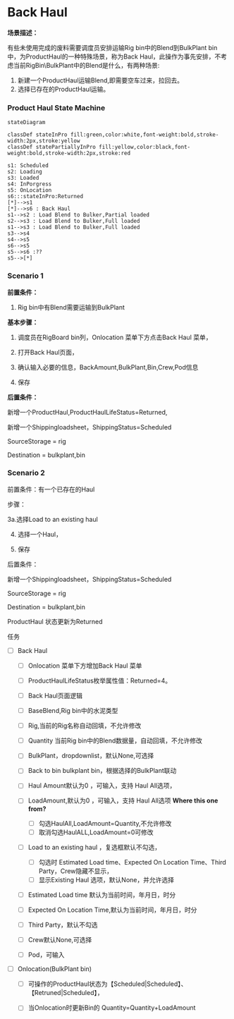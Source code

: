 # Back Haul 

**场景描述：**

有些未使用完成的废料需要调度员安排运输Rig bin中的Blend到BulkPlant bin中，为ProductHaul的一种特殊场景，称为Back Haul，此操作为事先安排，不考虑当前RigBin\BulkPlant中的Blend是什么，有两种场景:

1. 新建一个ProductHaul运输Blend,即需要空车过来，拉回去。
2. 选择已存在的ProductHaul运输。

### Product Haul State Machine

```mermaid
stateDiagram

classDef stateInPro fill:green,color:white,font-weight:bold,stroke-width:2px,stroke:yellow
classDef statePartiallyInPro fill:yellow,color:black,font-weight:bold,stroke-width:2px,stroke:red

s1: Scheduled
s2: Loading
s3: Loaded
s4: InPorgress
s5: OnLocation
s6:::stateInPro:Returned
[*]-->s1
[*]-->s6 : Back Haul
s1-->s2 : Load Blend to Bulker,Partial loaded
s2-->s3 : Load Blend to Bulker,Full loaded
s1-->s3 : Load Blend to Bulker,Full loaded
s3-->s4
s4-->s5 
s6-->s5 
s5-->s6 :??
s5-->[*] 
```





### Scenario 1

**前置条件：**

1. Rig bin中有Blend需要运输到BulkPlant

**基本步骤：**

1. 调度员在RigBoard bin列，Onlocation 菜单下方点击Back Haul 菜单，
2. 打开Back Haul页面，

3. 确认输入必要的信息，BackAmount,BulkPlant,Bin,Crew,Pod信息
4. 保存

**后置条件：**

新增一个ProductHaul,ProductHaulLifeStatus=Returned, 

新增一个Shippingloadsheet，ShippingStatus=Scheduled

SourceStorage = rig 

Destination = bulkplant,bin

### Scenario 2

前置条件：有一个已存在的Haul

步骤：

3a.选择Load to an existing haul

4. 选择一个Haul，

5. 保存

后置条件：

新增一个Shippingloadsheet，ShippingStatus=Scheduled

SourceStorage = rig 

Destination = bulkplant,bin

ProductHaul 状态更新为Returned

任务

- [ ] Back Haul

  - [ ] Onlocation 菜单下方增加Back Haul 菜单

  - [ ] ProductHaulLifeStatus枚举属性值：Returned=4。

  - [ ] Back Haul页面逻辑
  - [ ] BaseBlend,Rig bin中的水泥类型
  - [ ] Rig,当前的Rig名称自动回填，不允许修改
  - [ ] Quantity 当前Rig bin中的Blend数据量，自动回填，不允许修改
  - [ ] BulkPlant，dropdownlist，默认None,可选择
  - [ ] Back to bin bulkplant bin，根据选择的BulkPlant联动
  - [ ] Haul Amount默认为0 ，可输入，支持 Haul All选项，
  - [ ] LoadAmount,默认为0 ，可输入，支持 Haul All选项 **Where this one from?**
    - [ ] 勾选HaulAll,LoadAmount=Quantity,不允许修改
    - [ ] 取消勾选HaulALL,LoadAmount=0可修改

  - [ ] Load to an existing haul ，复选框默认不勾选，
    - [ ] 勾选时 Estimated Load time、Expected On Location Time、Third Party，Crew隐藏不显示，
    - [ ] 显示Existing Haul 选项，默认None，并允许选择

  - [ ] Estimated Load time 默认为当前时间，年月日，时分
  - [ ] Expected On Location Time,默认为当前时间，年月日，时分
  - [ ] Third Party，默认不勾选
  - [ ] Crew默认None,可选择
  - [ ] Pod，可输入


- [ ] Onlocation(BulkPlant bin)
  - [ ] 可操作的ProductHaul状态为【Scheduled|Scheduled】、【Retruned|Scheduled】，
  - [ ] 当Onlocation时更新Bin的 Quantity=Quantity+LoadAmount

